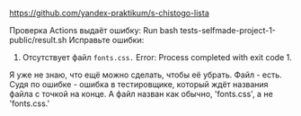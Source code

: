 https://github.com/yandex-praktikum/s-chistogo-lista


Проверка Actions выдаёт ошибку:
Run bash tests-selfmade-project-1-public/result.sh
Исправьте ошибки:
1. Отсутствует файл `fonts.css.`
Error: Process completed with exit code 1.

Я уже не знаю, что ещё можно сделать, чтобы её убрать. Файл - есть. Судя по ошибке - ошибка в тестировщике, который ждёт названия файла с точкой на конце. А файл назван как обычно, 'fonts.css', а не 'fonts.css.'
